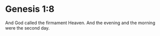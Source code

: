 # Genesis 1:8

And God called the firmament Heaven. And the evening and the morning were the second day.